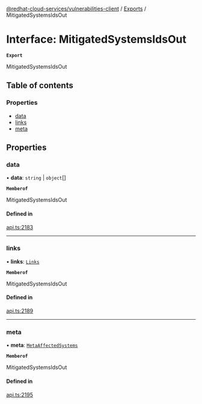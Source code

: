 [@redhat-cloud-services/vulnerabilities-client](../README.md) / [Exports](../modules.md) / MitigatedSystemsIdsOut

# Interface: MitigatedSystemsIdsOut

**`Export`**

MitigatedSystemsIdsOut

## Table of contents

### Properties

- [data](MitigatedSystemsIdsOut.md#data)
- [links](MitigatedSystemsIdsOut.md#links)
- [meta](MitigatedSystemsIdsOut.md#meta)

## Properties

### data

• **data**: `string` \| `object`[]

**`Memberof`**

MitigatedSystemsIdsOut

#### Defined in

[api.ts:2183](https://github.com/mkholjuraev/javascript-clients/blob/main/packages/vulnerabilities/git-api/api.ts#L2183)

___

### links

• **links**: [`Links`](Links.md)

**`Memberof`**

MitigatedSystemsIdsOut

#### Defined in

[api.ts:2189](https://github.com/mkholjuraev/javascript-clients/blob/main/packages/vulnerabilities/git-api/api.ts#L2189)

___

### meta

• **meta**: [`MetaAffectedSystems`](MetaAffectedSystems.md)

**`Memberof`**

MitigatedSystemsIdsOut

#### Defined in

[api.ts:2195](https://github.com/mkholjuraev/javascript-clients/blob/main/packages/vulnerabilities/git-api/api.ts#L2195)
